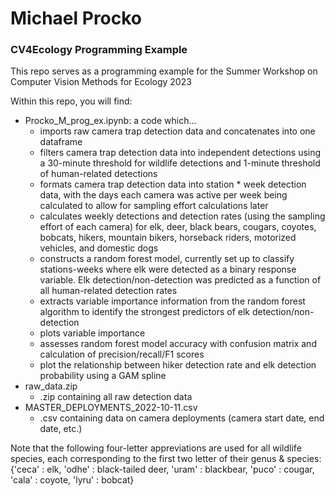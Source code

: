 # Michael Procko
### CV4Ecology Programming Example

This repo serves as a programming example for the Summer Workshop on Computer Vision Methods for Ecology 2023

Within this repo, you will find:
- Procko_M_prog_ex.ipynb: a code which...
    + imports raw camera trap detection data and concatenates into one dataframe
    + filters camera trap detection data into independent detections using a 30-minute threshold for wildlife detections and 1-minute threshold of human-related detections
    + formats camera trap detection data into station * week detection data, with the days each camera was active per week being calculated to allow for sampling effort calculations later
    + calculates weekly detections and detection rates (using the sampling effort of each camera) for elk, deer, black bears, cougars, coyotes, bobcats, hikers, mountain bikers, horseback riders, motorized vehicles, and domestic dogs 
    + constructs a random forest model, currently set up to classify stations-weeks where elk were detected as a binary response variable. Elk detection/non-detection was predicted as a function of all human-related detection rates
    + extracts variable importance information from the random forest algorithm to identify the strongest predictors of elk detection/non-detection
    + plots variable importance
    + assesses random forest model accuracy with confusion matrix and calculation of precision/recall/F1 scores
    + plot the relationship between hiker detection rate and elk detection probability using a GAM spline
- raw_data.zip
    + .zip containing all raw detection data
- MASTER_DEPLOYMENTS_2022-10-11.csv
    + .csv containing data on camera deployments (camera start date, end date, etc.)

Note that the following four-letter appreviations are used for all wildlife species, each corresponding to the first two letter of their genus & species: {'ceca' : elk, 'odhe' : black-tailed deer, 'uram' : blackbear, 'puco' : cougar, 'cala' : coyote, 'lyru' : bobcat}
